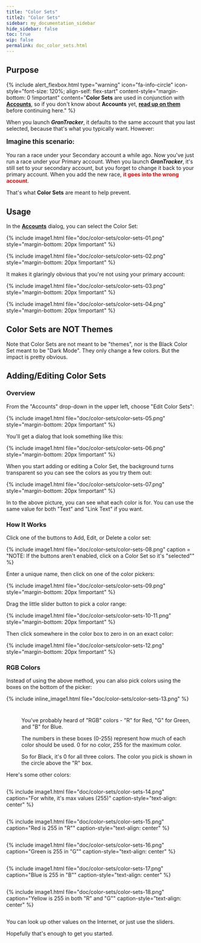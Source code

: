 ```yaml
---
title: "Color Sets"
title2: "Color Sets"
sidebar: my_documentation_sidebar
hide_sidebar: false
toc: true
wip: false
permalink: doc_color_sets.html
---
```


## Purpose

{% include alert_flexbox.html type="warning" icon="fa-info-circle" icon-style="font-size: 120%; align-self: flex-start" content-style="margin-bottom: 0 !important"
content="**Color Sets** are used in conjunction with [**Accounts**](doc_accounts.html), so if you don't know about **Accounts** yet, [**read up on them**](doc_accounts.html) before continuing here." %}

When you launch ***GranTracker***, it defaults to the same account that you last selected, because that's what you typically want. However:

<p style="font-size: 120% !important"><b>Imagine this scenario:</b></p>

You ran a race under your Secondary account a while ago. Now you've just run a race under your Primary account. When you launch ***GranTracker***, it's still set to your secondary account, but you forget to change it back to your primary account. When you add the new race, <span style="color:red"><strong>it goes into the wrong account</strong></span>.

That's what **Color Sets** are meant to help prevent.

<div class="pseudo-hr-thin-1"></div>

## Usage

In the [**Accounts**](doc_accounts.html) dialog, you can select the Color Set:

{% include image1.html file="doc/color-sets/color-sets-01.png" style="margin-bottom: 20px !important" %}

{% include image1.html file="doc/color-sets/color-sets-02.png" style="margin-bottom: 20px !important" %}

It makes it glaringly obvious that you're not using your primary account:

{% include image1.html file="doc/color-sets/color-sets-03.png" style="margin-bottom: 20px !important" %}

{% include image1.html file="doc/color-sets/color-sets-04.png" style="margin-bottom: 20px !important" %}

<div class="pseudo-hr-thin-1"></div>

## Color Sets are NOT Themes

Note that Color Sets are not meant to be "themes", nor is the Black Color Set meant to be "Dark Mode". They only change a few colors. But the impact is pretty obvious.

<div class="pseudo-hr-thin-1"></div>

## Adding/Editing Color Sets

### Overview

From the "Accounts" drop-down in the upper left, choose "Edit Color Sets":

{% include image1.html file="doc/color-sets/color-sets-05.png" style="margin-bottom: 20px !important" %}

You'll get a dialog that look something like this:

{% include image1.html file="doc/color-sets/color-sets-06.png" style="margin-bottom: 20px !important" %}

When you start adding or editing a Color Set, the background turns transparent so you can see the colors as you try them out:

{% include image1.html file="doc/color-sets/color-sets-07.png" style="margin-bottom: 20px !important" %}

In to the above picture, you can see what each color is for. You can use the same value for both "Text" and "Link Text" if you want.

<div class="pseudo-hr-thin-1"></div>

### How It Works

Click one of the buttons to Add, Edit, or Delete a color set:

{% include image1.html file="doc/color-sets/color-sets-08.png" 
	caption = "NOTE: If the buttons aren't enabled, click on a Color Set so it's &quot;selected&quot;" %}

Enter a unique name, then click on one of the color pickers:

{% include image1.html file="doc/color-sets/color-sets-09.png" style="margin-bottom: 20px !important" %}

Drag the little slider button to pick a color range:

{% include image1.html file="doc/color-sets/color-sets-10-11.png" style="margin-bottom: 20px !important" %}

Then click somewhere in the color box to zero in on an exact color:

{% include image1.html file="doc/color-sets/color-sets-12.png" style="margin-bottom: 20px !important" %}

<div class="pseudo-hr-thin-1"></div>

### RGB Colors

Instead of using the above method, you can also pick colors using the boxes on the bottom of the picker:

{% include inline_image1.html file="doc/color-sets/color-sets-13.png" %}
<div class="my_group-clear-after" style="margin-top: 40px; margin-left: 40px" markdown="1">
<p>You've probably heard of "RGB" colors - "R" for Red, "G" for Green, and "B" for Blue.</p>
<p>The numbers in these boxes (0-255) represent how much of each color should be used. 0 for no color, 255 for the maximum color.</p>
<p>So for Black, it's 0 for all three colors. The color you pick is shown in the circle above the "R" box.</p>
</div>

Here's some other colors:

<div style="display: flex; flex-direction: row; flex-wrap: wrap">

{% include image1.html file="doc/color-sets/color-sets-14.png" caption="For white, it's max values (255)" caption-style="text-align: center" %}

{% include image1.html file="doc/color-sets/color-sets-15.png" caption="Red is 255 in &quot;R&quot;" caption-style="text-align: center" %}

{% include image1.html file="doc/color-sets/color-sets-16.png" caption="Green is 255 in &quot;G&quot;" caption-style="text-align: center" %}

{% include image1.html file="doc/color-sets/color-sets-17.png" caption="Blue is 255 in &quot;B&quot;" caption-style="text-align: center" %}

{% include image1.html file="doc/color-sets/color-sets-18.png" caption="Yellow is 255 in both &quot;R&quot; and &quot;G&quot;" caption-style="text-align: center" %}

</div>

You can look up other values on the Internet, or just use the sliders.

Hopefully that's enough to get you started.
